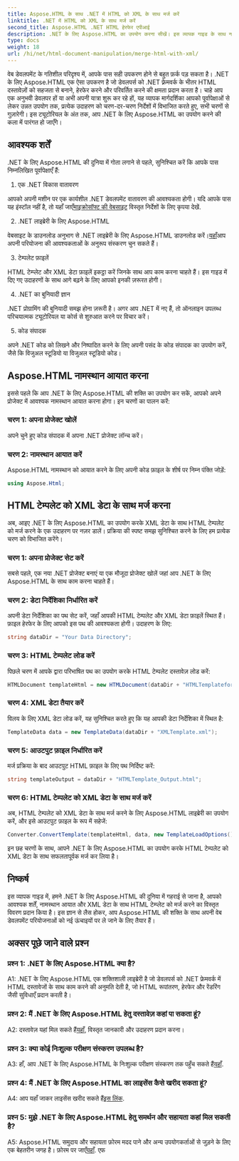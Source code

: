 ```yaml
---
title: Aspose.HTML के साथ .NET में HTML को XML के साथ मर्ज करें
linktitle: .NET में HTML को XML के साथ मर्ज करें
second_title: Aspose.HTML .NET HTML हेरफेर एपीआई
description: .NET के लिए Aspose.HTML का उपयोग करना सीखें। इस व्यापक गाइड के साथ नामस्थान आयात करें, HTML को XML के साथ मर्ज करें और अपने वेब विकास कौशल को बढ़ाएँ।
type: docs
weight: 18
url: /hi/net/html-document-manipulation/merge-html-with-xml/
---
```


वेब डेवलपमेंट के गतिशील परिदृश्य में, आपके पास सही उपकरण होने से बहुत फ़र्क पड़ सकता है। .NET के लिए Aspose.HTML एक ऐसा उपकरण है जो डेवलपर्स को .NET फ़्रेमवर्क के भीतर HTML दस्तावेज़ों को सहजता से बनाने, हेरफेर करने और परिवर्तित करने की क्षमता प्रदान करता है। चाहे आप एक अनुभवी डेवलपर हों या अभी अपनी यात्रा शुरू कर रहे हों, यह व्यापक मार्गदर्शिका आपको पूर्वापेक्षाओं से लेकर उन्नत उपयोग तक, प्रत्येक उदाहरण को चरण-दर-चरण निर्देशों में विभाजित करते हुए, सभी चरणों से गुज़ारेगी। इस ट्यूटोरियल के अंत तक, आप .NET के लिए Aspose.HTML का उपयोग करने की कला में पारंगत हो जाएँगे।

## आवश्यक शर्तें

.NET के लिए Aspose.HTML की दुनिया में गोता लगाने से पहले, सुनिश्चित करें कि आपके पास निम्नलिखित पूर्वापेक्षाएँ हैं:

1. एक .NET विकास वातावरण

आपको अपनी मशीन पर एक कार्यशील .NET डेवलपमेंट वातावरण की आवश्यकता होगी। यदि आपके पास यह इंस्टॉल नहीं है, तो यहाँ जाएँ[माइक्रोसॉफ्ट की वेबसाइट](https://docs.microsoft.com/en-us/dotnet/core/install/) विस्तृत निर्देशों के लिए कृपया देखें.

2. .NET लाइब्रेरी के लिए Aspose.HTML

 वेबसाइट के डाउनलोड अनुभाग से .NET लाइब्रेरी के लिए Aspose.HTML डाउनलोड करें।[यहाँ](https://releases.aspose.com/html/net/)आप अपनी परियोजना की आवश्यकताओं के अनुरूप संस्करण चुन सकते हैं।

3. टेम्पलेट फ़ाइलें

HTML टेम्प्लेट और XML डेटा फ़ाइलें इकट्ठा करें जिनके साथ आप काम करना चाहते हैं। इस गाइड में दिए गए उदाहरणों के साथ आगे बढ़ने के लिए आपको इनकी ज़रूरत होगी।

4. .NET का बुनियादी ज्ञान

.NET प्रोग्रामिंग की बुनियादी समझ होना ज़रूरी है। अगर आप .NET में नए हैं, तो ऑनलाइन उपलब्ध परिचयात्मक ट्यूटोरियल या कोर्स से शुरुआत करने पर विचार करें।

5. कोड संपादक

अपने .NET कोड को लिखने और निष्पादित करने के लिए अपनी पसंद के कोड संपादक का उपयोग करें, जैसे कि विजुअल स्टूडियो या विजुअल स्टूडियो कोड।

## Aspose.HTML नामस्थान आयात करना

इससे पहले कि आप .NET के लिए Aspose.HTML की शक्ति का उपयोग कर सकें, आपको अपने प्रोजेक्ट में आवश्यक नामस्थान आयात करना होगा। इन चरणों का पालन करें:

### चरण 1: अपना प्रोजेक्ट खोलें

अपने चुने हुए कोड संपादक में अपना .NET प्रोजेक्ट लॉन्च करें।

### चरण 2: नामस्थान आयात करें

Aspose.HTML नामस्थान को आयात करने के लिए अपनी कोड फ़ाइल के शीर्ष पर निम्न पंक्ति जोड़ें:

```csharp
using Aspose.Html;
```

## HTML टेम्पलेट को XML डेटा के साथ मर्ज करना

अब, आइए .NET के लिए Aspose.HTML का उपयोग करके XML डेटा के साथ HTML टेम्पलेट को मर्ज करने के एक उदाहरण पर नज़र डालें। प्रक्रिया की स्पष्ट समझ सुनिश्चित करने के लिए हम प्रत्येक चरण को विभाजित करेंगे।

### चरण 1: अपना प्रोजेक्ट सेट करें

सबसे पहले, एक नया .NET प्रोजेक्ट बनाएं या एक मौजूदा प्रोजेक्ट खोलें जहां आप .NET के लिए Aspose.HTML के साथ काम करना चाहते हैं।

### चरण 2: डेटा निर्देशिका निर्धारित करें

अपनी डेटा निर्देशिका का पथ सेट करें, जहाँ आपकी HTML टेम्पलेट और XML डेटा फ़ाइलें स्थित हैं। फ़ाइल हेरफेर के लिए आपको इस पथ की आवश्यकता होगी। उदाहरण के लिए:

```csharp
string dataDir = "Your Data Directory";
```

### चरण 3: HTML टेम्पलेट लोड करें

पिछले चरण में आपके द्वारा परिभाषित पथ का उपयोग करके HTML टेम्पलेट दस्तावेज़ लोड करें:

```csharp
HTMLDocument templateHtml = new HTMLDocument(dataDir + "HTMLTemplateforXML.html");
```

### चरण 4: XML डेटा तैयार करें

विलय के लिए XML डेटा लोड करें, यह सुनिश्चित करते हुए कि यह आपकी डेटा निर्देशिका में स्थित है:

```csharp
TemplateData data = new TemplateData(dataDir + "XMLTemplate.xml");
```

### चरण 5: आउटपुट फ़ाइल निर्धारित करें

मर्ज प्रक्रिया के बाद आउटपुट HTML फ़ाइल के लिए पथ निर्दिष्ट करें:

```csharp
string templateOutput = dataDir + "HTMLTemplate_Output.html";
```

### चरण 6: HTML टेम्पलेट को XML डेटा के साथ मर्ज करें

अब, HTML टेम्पलेट को XML डेटा के साथ मर्ज करने के लिए Aspose.HTML लाइब्रेरी का उपयोग करें, और इसे आउटपुट फ़ाइल के रूप में सहेजें:

```csharp
Converter.ConvertTemplate(templateHtml, data, new TemplateLoadOptions(), templateOutput);
```

इन छह चरणों के साथ, आपने .NET के लिए Aspose.HTML का उपयोग करके HTML टेम्पलेट को XML डेटा के साथ सफलतापूर्वक मर्ज कर लिया है।

## निष्कर्ष

इस व्यापक गाइड में, हमने .NET के लिए Aspose.HTML की दुनिया में गहराई से जाना है, आपको आवश्यक शर्तें, नामस्थान आयात और XML डेटा के साथ HTML टेम्प्लेट को मर्ज करने का विस्तृत विवरण प्रदान किया है। इस ज्ञान से लैस होकर, आप Aspose.HTML की शक्ति के साथ अपनी वेब डेवलपमेंट परियोजनाओं को नई ऊंचाइयों पर ले जाने के लिए तैयार हैं।

## अक्सर पूछे जाने वाले प्रश्न

### प्रश्न 1: .NET के लिए Aspose.HTML क्या है?

A1: .NET के लिए Aspose.HTML एक शक्तिशाली लाइब्रेरी है जो डेवलपर्स को .NET फ्रेमवर्क में HTML दस्तावेजों के साथ काम करने की अनुमति देती है, जो HTML रूपांतरण, हेरफेर और रेंडरिंग जैसी सुविधाएँ प्रदान करती है।

### प्रश्न 2: मैं .NET के लिए Aspose.HTML हेतु दस्तावेज़ कहां पा सकता हूं?

 A2: दस्तावेज़ यहां मिल सकते हैं[यहाँ](https://reference.aspose.com/html/net/), विस्तृत जानकारी और उदाहरण प्रदान करना।

### प्रश्न 3: क्या कोई निःशुल्क परीक्षण संस्करण उपलब्ध है?

 A3: हाँ, आप .NET के लिए Aspose.HTML के निःशुल्क परीक्षण संस्करण तक पहुँच सकते हैं[यहाँ](https://releases.aspose.com/).

### प्रश्न 4: मैं .NET के लिए Aspose.HTML का लाइसेंस कैसे खरीद सकता हूं?

 A4: आप यहाँ जाकर लाइसेंस खरीद सकते हैं[इस लिंक](https://purchase.aspose.com/buy).

### प्रश्न 5: मुझे .NET के लिए Aspose.HTML हेतु समर्थन और सहायता कहां मिल सकती है?

 A5: Aspose.HTML समुदाय और सहायता फ़ोरम मदद पाने और अन्य उपयोगकर्ताओं से जुड़ने के लिए एक बेहतरीन जगह है। फ़ोरम पर जाएँ[यहाँ](https://forum.aspose.com/).
एफ